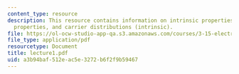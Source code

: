 ```yaml
---
content_type: resource
description: This resource contains information on intrinsic properties, extrinsic
  properties, and carrier distributions (intrinsic).
file: https://ol-ocw-studio-app-qa.s3.amazonaws.com/courses/3-15-electrical-optical-magnetic-materials-and-devices-fall-2006/a3b94baf512eac5e3272b6f2f9b59467_lecture1.pdf
file_type: application/pdf
resourcetype: Document
title: lecture1.pdf
uid: a3b94baf-512e-ac5e-3272-b6f2f9b59467
---
```

